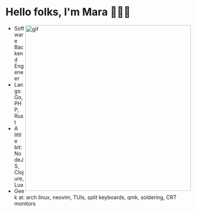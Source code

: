 <h1>Hello folks, I'm Mara 🧙🏼‍♀️</h1>

<img align="right" alt="gif" src="[https://tenor.com/H3I5D5mnd1.gif](https://tenor.com/view/туалет-копатыч-gif-458855561756919283)" width="450">
<p align="left">

- Software Backend Engeneer
- Langs: Go, PHP, Rust
- A little bit: NodeJS, Clojure, Lua
- Geek at: arch linux, neovim, TUIs, split keyboards, qmk, soldering, CRT monitors

<!---
maraloon/maraloon is a ✨ special ✨ repository because its `README.md` (this file) appears on your GitHub profile.
You can click the Preview link to take a look at your changes.
--->
